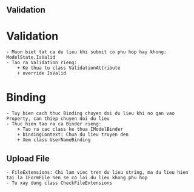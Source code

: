 ## Validation

# Validation
	- Muon biet tat ca du lieu khi submit co phu hop hay khong: ModelState.IsValid
	- Tao ra Validation rieng:
		+ Ke thua tu class ValidationAttribute
		+ override IsValid
# Binding
	- Tuy bien cach thuc Binding chuyen doi du lieu khi no gan vao Property, can thiep chuyen doi du lieu
	- Thuc hien tao ra ca Binder rieng:
		+ Tao ra cac class ke thua IModelBinder
		+ bindingContext: Chua du lieu truyen den
		+ Xem class UserNameBinding

## Upload File
	- FileExtensions: Chi lam viec tren du lieu string, ma du lieu hien tai la IFormFile nen se co loi du lieu khong phu hop
	- Tu xay dung class CheckFileExtensions